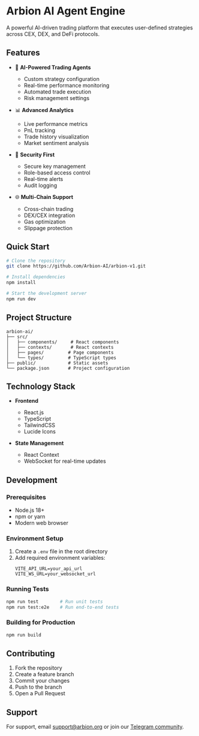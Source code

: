 # Arbion AI Agent Engine

A powerful AI-driven trading platform that executes user-defined strategies across CEX, DEX, and DeFi protocols.

## Features

- 🤖 **AI-Powered Trading Agents**
  - Custom strategy configuration
  - Real-time performance monitoring
  - Automated trade execution
  - Risk management settings

- 📊 **Advanced Analytics**
  - Live performance metrics
  - PnL tracking
  - Trade history visualization
  - Market sentiment analysis

- 🔐 **Security First**
  - Secure key management
  - Role-based access control
  - Real-time alerts
  - Audit logging

- 🌐 **Multi-Chain Support**
  - Cross-chain trading
  - DEX/CEX integration
  - Gas optimization
  - Slippage protection

## Quick Start

```bash
# Clone the repository
git clone https://github.com/Arbion-AI/arbion-v1.git

# Install dependencies
npm install

# Start the development server
npm run dev
```

## Project Structure

```
arbion-ai/
├── src/
│   ├── components/     # React components
│   ├── contexts/       # React contexts
│   ├── pages/         # Page components
│   └── types/         # TypeScript types
├── public/            # Static assets
└── package.json       # Project configuration
```

## Technology Stack

- **Frontend**
  - React.js
  - TypeScript
  - TailwindCSS
  - Lucide Icons

- **State Management**
  - React Context
  - WebSocket for real-time updates

## Development

### Prerequisites

- Node.js 18+
- npm or yarn
- Modern web browser

### Environment Setup

1. Create a `.env` file in the root directory
2. Add required environment variables:
   ```env
   VITE_API_URL=your_api_url
   VITE_WS_URL=your_websocket_url
   ```

### Running Tests

```bash
npm run test        # Run unit tests
npm run test:e2e    # Run end-to-end tests
```

### Building for Production

```bash
npm run build
```

## Contributing

1. Fork the repository
2. Create a feature branch
3. Commit your changes
4. Push to the branch
5. Open a Pull Request

## Support

For support, email support@arbion.org or join our [Telegram community](https://t.me/Arbion_AI).